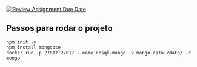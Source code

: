 [![Review Assignment Due Date](https://classroom.github.com/assets/deadline-readme-button-22041afd0340ce965d47ae6ef1cefeee28c7c493a6346c4f15d667ab976d596c.svg)](https://classroom.github.com/a/ori1I0wD)

## Passos para rodar o projeto

`npm init -y`
</br>
`npm install mongoose`
</br>
`docker run -p 27017:27017 --name nosql-mongo -v mongo-data:/data/ -d mongo`
